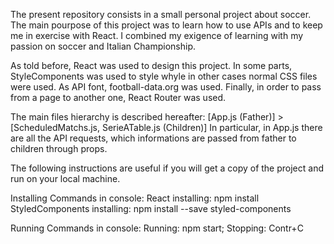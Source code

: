The present repository consists in a small personal project about soccer. The main pourpose of this project was to learn how to use APIs and to keep me in exercise with React. I combined my exigence of learning with my passion on soccer and Italian Championship.

As told before, React was used to design this project. In some parts, StyleComponents was used to style whyle in other cases normal CSS files were used. As API font, football-data.org was used. Finally, in order to pass from a page to another one, React Router was used.

The main files hierarchy is described hereafter:
[App.js (Father)] > [ScheduledMatchs.js, SerieATable.js (Children)]
In particular, in App.js there are all the API requests, which informations are passed from father to children through props.


The following instructions are useful if you will get a copy of the project and run on your local machine.

Installing
Commands in console:
React installing: npm install
StyledComponents installing: npm install --save styled-components

Running
Commands in console:
Running: npm start;
Stopping: Contr+C
